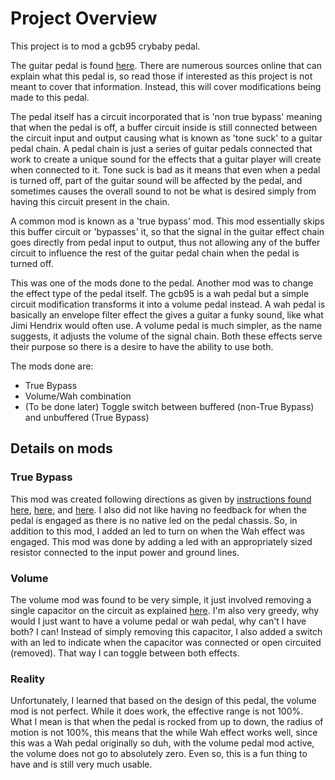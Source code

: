 # Project Overview
This project is to mod a gcb95 crybaby pedal.

The guitar pedal is found [here](https://www.long-mcquade.com/123/Guitars/Guitar-Effects/Dunlop/Original-Cry-Baby-Wah.htm). There are numerous sources online that can explain what this pedal is, so read those if interested as this project is not meant to cover that information. Instead, this will cover modifications being made to this pedal.

The pedal itself has a circuit incorporated that is 'non true bypass' meaning that when the pedal is off, a buffer circuit inside is still connected between the circuit input and output causing what is known as 'tone suck' to a guitar pedal chain. A pedal chain is just a series of guitar pedals connected that work to create
a unique sound for the effects that a guitar player will create when connected to it. Tone suck is bad as it means that even when a pedal is turned
off, part of the guitar sound will be affected by the pedal, and sometimes causes the overall sound to not be what is desired simply from having this
circuit present in the chain.

A common mod is known as a 'true bypass' mod. This mod essentially skips this buffer circuit or 'bypasses' it, so that the signal in the guitar effect chain goes directly from pedal input to output, thus not allowing any of the buffer circuit to influence the rest of the guitar pedal chain when the pedal is turned off.

This was one of the mods done to the pedal. Another mod was to change the effect type of the pedal itself. The gcb95 is a wah pedal but a simple circuit modification transforms it into a volume pedal instead. A wah pedal is basically an envelope filter effect the gives a guitar a funky sound, like what Jimi Hendrix would often use. A volume pedal is much simpler, as the name suggests, it adjusts the volume of the signal chain. Both these effects serve their purpose so there is a desire to have the ability to use both.

The mods done are:
- True Bypass
- Volume/Wah combination
- (To be done later) Toggle switch between buffered (non-True Bypass) and unbuffered (True Bypass)

## Details on mods
### True Bypass
This mod was created following directions as given by [instructions found here](https://www.electrosmash.com/crybaby-gcb-95), [here](https://stinkfoot.se/archives/546), and [here](http://www.danieleturani.com/howto-and-diy/convert-crybaby-wah-pedal-to-true-bypass/). 
I also did not like having no feedback for when the pedal is engaged as there is no native led on the pedal chassis. So, in addition to this mod, I added an led to turn on when the Wah effect was engaged. This mod was done by adding a led with an appropriately sized resistor connected to the input power and ground lines.

### Volume
The volume mod was found to be very simple, it just involved removing a single capacitor on the circuit as explained [here](https://www.instructables.com/Modify-Your-Wah-Pedal/). I'm also very greedy, why would I just want to have a volume pedal or wah pedal, why can't I have both? I can! Instead of simply removing this capacitor, I also added a switch with an led to indicate when the capacitor was connected or open circuited (removed). That way I can toggle between both effects. 

### Reality
Unfortunately, I learned that based on the design of this pedal, the volume mod is not perfect. While it does work, the effective range is not 100%. What I mean is that when the pedal is rocked from up to down, the radius of motion is not 100%, this means that the while Wah effect works well, since this was a Wah pedal originally so duh, with the volume pedal mod active, the volume does not go to absolutely zero. Even so, this is a fun thing to have and is still very much usable.
